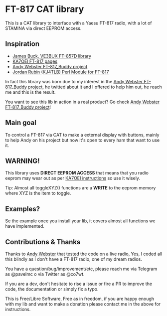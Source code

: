 # FT-817 CAT library

This is a CAT library to interface with a Yaesu FT-817 radio, with a lot of STAMINA via direct EEPROM access.

## Inspiration

- [James Buck, VE3BUX FT-857D library](http://www.ve3bux.com)
- [KA7OEI FT-817 pages](http://www.ka7oei.com/ft817pg.shtml)
- [Andy Webster FT-817_Buddy project](https://github.com/g7uhn/ft817_buddy)
- [Jordan Rubin (KJ4TLB) Perl Module for FT-817](https://metacpan.org/pod/Ham::Device::FT817COMM)

In fact this library was born due to my interest in the [Andy Webster FT-817_Buddy project](https://github.com/g7uhn/ft817_buddy), he twitted about it and I offered to help him out, he reach me and this is the result.

You want to see this lib in action in a real product? Go check [Andy Webster FT-817_Buddy project](https://github.com/g7uhn/ft817_buddy)!

## Main goal

To control a FT-817 via CAT to make a external display with buttons, mainly to help Andy on his project but now it's open to every ham that want to use it.

## WARNING!

This library uses **DIRECT EEPROM ACCESS** that means that you radio eeprom may wear out as per [KA7OEI instructions](http://www.ka7oei.com/ft817_meow.html) so use it wisely.

Tip: Almost all toggleXYZ() functions are a **WRITE** to the eeprom memory where XYZ is the item to toggle.

## Examples?

Se the example once you install your lib, it covers almost all functions we have implemented.

## Contributions & Thanks

Thanks to [Andy Webster](https://github.com/g7uhn) that tested the code on a live radio, Yes, I coded all this blindly as I don't have a FT-817 radio, one of my dream radios.

You have a question/bug/improvement/etc, please reach me via Telegram as @pavelmc o via Twitter as @co7wt.

If you are a dev, don't hesitate to rise a issue or fire a PR to improve the code, the documentation or simply fix a typo.

This is Free/Libre Software, Free as in freedom, if you are happy enough with my lib and want to make a donation please contact me in the above for instructions.
